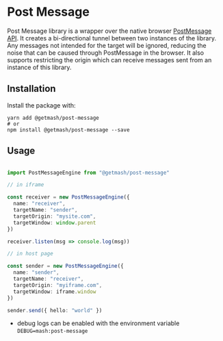 # Post Message

Post Message library is a wrapper over the native browser [PostMessage API](https://developer.mozilla.org/en-US/docs/Web/API/Window/postMessage). It creates a bi-directional tunnel between two instances of the library. Any messages not intended for the target will be ignored, reducing the noise that can be caused through PostMessage in the browser. It also supports restricting the origin which can receive messages sent from an instance of this library.

## Installation

Install the package with:

```shell
yarn add @getmash/post-message
# or 
npm install @getmash/post-message --save
```

## Usage

```typescript

import PostMessageEngine from "@getmash/post-message"

// in iframe

const receiver = new PostMessageEngine({
  name: "receiver",
  targetName: "sender",
  targetOrigin: "mysite.com",
  targetWindow: window.parent
})

receiver.listen(msg => console.log(msg))

// in host page

const sender = new PostMessageEngine({
  name: "sender",
  targetName: "receiver",
  targetOrigin: "myiframe.com",
  targetWindow: iframe.window
})

sender.send({ hello: "world" })
```

* debug logs can be enabled with the environment variable `DEBUG=mash:post-message`
